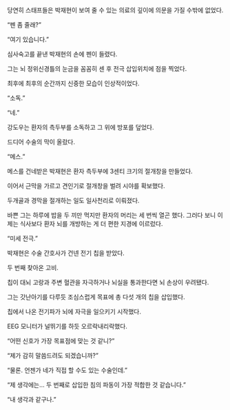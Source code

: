 당연히 스태프들은 박재현이 보여 줄 수 있는 의료의 깊이에 의문을 가질 수밖에 없었다.

“펜 좀 줄래?”

“여기 있습니다.”

심사숙고를 끝낸 박재현의 손에 펜이 들렸다.

그는 뇌 정위신경틀의 눈금을 꼼꼼히 센 후 전극 삽입위치에 점을 찍었다.

최후에 최후의 순간까지 신중한 모습이 인상적이었다.

“소독.”

“네.”

강도우는 환자의 측두부를 소독하고 그 위에 방포를 덮었다.

드디어 수술의 막이 올랐다.

“메스.”

메스를 건네받은 박재현은 환자 측두부에 3센티 크기의 절개창을 만들었다.

이어서 근막을 가르고 견인기로 절개창을 벌려 시야를 확보했다.

두개골과 경막을 절개하는 일도 일사천리로 이뤄졌다.

바쁜 그는 하루에 밥을 두 끼만 먹지만 환자의 머리는 세 번씩 열곤 했다. 그러다 보니 이제는 식사보다 환자 뇌를 개방하는 게 더 편한 지경에 이르렀다.

“미세 전극.”

박재현은 수술 간호사가 건넨 전기 칩을 받았다.

두 번째 찾아온 고비.

칩이 대뇌 고랑과 주변 혈관을 자극하거나 뇌실을 통과한다면 뇌 손상이 우려됐다.

그는 갓난아기를 다루듯 조심스럽게 목표에 총 다섯 개의 칩을 삽입했다.

칩에서 나온 전기파가 뇌에 자극을 일으키기 시작했다.

EEG 모니터가 널뛰기를 하듯 오르락내리락했다.

“어떤 신호가 가장 목표점에 맞는 것 같니?”

“제가 감히 말씀드려도 되겠습니까?”

“물론. 언젠가 네가 직접 할 수도 있는 수술인데.”

“제 생각에는… 두 번째로 삽입한 침의 파동이 가장 적합한 것 같습니다.”

“내 생각과 같구나.”